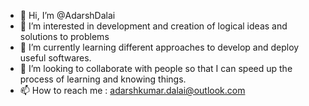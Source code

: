 - 👋 Hi, I’m @AdarshDalai
- 👀 I’m interested in development and creation of logical ideas and solutions to problems
- 🌱 I’m currently learning different approaches to develop and deploy useful softwares.
- 💞️ I’m looking to collaborate with people so that I can speed up the process of learning and knowing things.
- 📫 How to reach me : adarshkumar.dalai@outlook.com 

<!---
AdarshDalai/AdarshDalai is a ✨ special ✨ repository because its `README.md` (this file) appears on your GitHub profile.
You can click the Preview link to take a look at your changes.
--->
